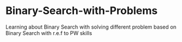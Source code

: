 # Binary-Search-with-Problems
Learning about Binary Search with solving different problem based on Binary Search  with r.e.f  to PW skills
